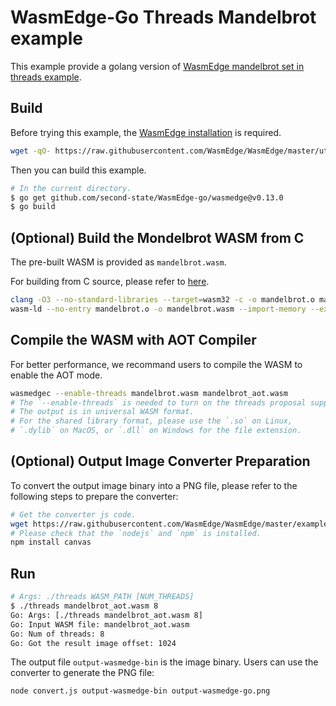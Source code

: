 # WasmEdge-Go Threads Mandelbrot example

This example provide a golang version of [WasmEdge mandelbrot set in threads example](https://github.com/WasmEdge/WasmEdge/tree/master/examples/capi/mandelbrot-set-in-threads).

## Build

Before trying this example, the [WasmEdge installation](https://wasmedge.org/docs/start/install) is required.

```bash
wget -qO- https://raw.githubusercontent.com/WasmEdge/WasmEdge/master/utils/install.sh | bash -s -- -v 0.13.0
```

Then you can build this example.

```bash
# In the current directory.
$ go get github.com/second-state/WasmEdge-go/wasmedge@v0.13.0
$ go build
```

## (Optional) Build the Mondelbrot WASM from C

The pre-built WASM is provided as `mandelbrot.wasm`.

For building from C source, please refer to [here](https://github.com/WasmEdge/WasmEdge/tree/master/examples/capi/mandelbrot-set-in-threads#the-mandelbrot-c-program-to-wasm).

```bash
clang -O3 --no-standard-libraries --target=wasm32 -c -o mandelbrot.o mandelbrot.c
wasm-ld --no-entry mandelbrot.o -o mandelbrot.wasm --import-memory --export-all --shared-memory --features=mutable-globals,atomics,bulk-memory,sign-ext
```

## Compile the WASM with AOT Compiler

For better performance, we recommand users to compile the WASM to enable the AOT mode.

```bash
wasmedgec --enable-threads mandelbrot.wasm mandelbrot_aot.wasm
# The `--enable-threads` is needed to turn on the threads proposal supporting.
# The output is in universal WASM format.
# For the shared library format, please use the `.so` on Linux,
# `.dylib` on MacOS, or `.dll` on Windows for the file extension.
```

## (Optional) Output Image Converter Preparation

To convert the output image binary into a PNG file, please refer to the following steps to prepare the converter:

```bash
# Get the converter js code.
wget https://raw.githubusercontent.com/WasmEdge/WasmEdge/master/examples/capi/mandelbrot-set-in-threads/convert.js
# Please check that the `nodejs` and `npm` is installed.
npm install canvas
```

## Run

```bash
# Args: ./threads WASM_PATH [NUM_THREADS]
$ ./threads mandelbrot_aot.wasm 8
Go: Args: [./threads mandelbrot_aot.wasm 8]
Go: Input WASM file: mandelbrot_aot.wasm
Go: Num of threads: 8
Go: Got the result image offset: 1024
```

The output file `output-wasmedge-bin` is the image binary.
Users can use the converter to generate the PNG file:

```bash
node convert.js output-wasmedge-bin output-wasmedge-go.png
```
